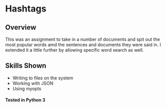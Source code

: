 # Hashtags

## Overview

This was an assignment to take in a number of documents and spit out the most popular words amd the sentences and documents they were said in.  I extended it a little further by allowing specific word search as well.

## Skills Shown

  - Writing to files on the system
  - Working with JSON
  - Using myopts
  
#### Tested in Python 3
